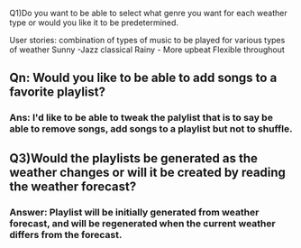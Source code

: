 Q1)Do you want to be able to select what genre you want for each weather type or would you like it to be predetermined.

User stories: combination of types of music to be played for various types of weather
Sunny -Jazz classical
Rainy - More upbeat
Flexible throughout

## Qn: Would you like to be able to add songs to a favorite playlist?
### Ans: I'd like to be able to tweak the palylist that is to say be able to remove songs, add songs to a playlist but not to shuffle.


## Q3)Would the playlists be generated as the weather changes or will it be created by reading the weather forecast?

### Answer: Playlist will be initially generated from weather forecast, and will be regenerated when the current weather differs from the forecast.
